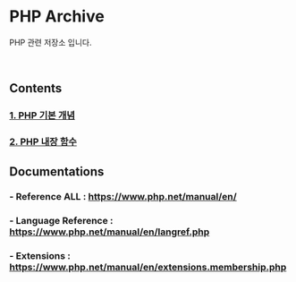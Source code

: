 # PHP Archive

PHP 관련 저장소 입니다.

<br>

## Contents

### [1. PHP 기본 개념](PHP.md)
### [2. PHP 내장 함수](PHP_CORE_EXTENSIONS.md)


## Documentations

### - Reference ALL : https://www.php.net/manual/en/

### - Language Reference : https://www.php.net/manual/en/langref.php

### - Extensions : https://www.php.net/manual/en/extensions.membership.php
